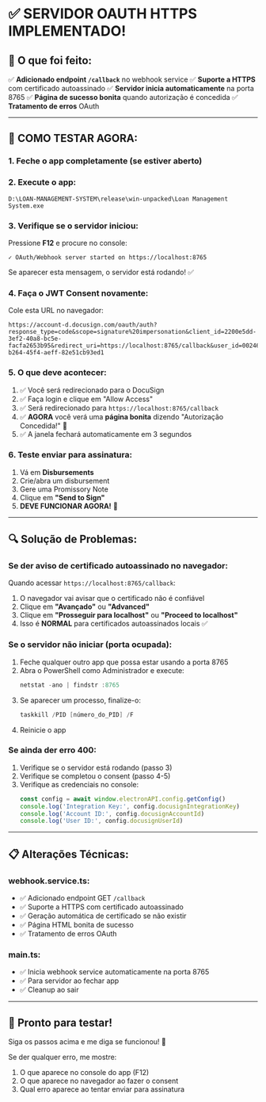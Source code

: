# ✅ SERVIDOR OAUTH HTTPS IMPLEMENTADO!

## 🎉 O que foi feito:

✅ **Adicionado endpoint `/callback`** no webhook service
✅ **Suporte a HTTPS** com certificado autoassinado
✅ **Servidor inicia automaticamente** na porta 8765
✅ **Página de sucesso bonita** quando autorização é concedida
✅ **Tratamento de erros** OAuth

---

## 🚀 COMO TESTAR AGORA:

### **1. Feche o app completamente** (se estiver aberto)

### **2. Execute o app:**
```
D:\LOAN-MANAGEMENT-SYSTEM\release\win-unpacked\Loan Management System.exe
```

### **3. Verifique se o servidor iniciou:**

Pressione **F12** e procure no console:
```
✓ OAuth/Webhook server started on https://localhost:8765
```

Se aparecer esta mensagem, o servidor está rodando! ✅

### **4. Faça o JWT Consent novamente:**

Cole esta URL no navegador:
```
https://account-d.docusign.com/oauth/auth?response_type=code&scope=signature%20impersonation&client_id=2200e5dd-3ef2-40a8-bc5e-facfa2653b95&redirect_uri=https://localhost:8765/callback&user_id=00246cfe-b264-45f4-aeff-82e51cb93ed1
```

### **5. O que deve acontecer:**

1. ✅ Você será redirecionado para o DocuSign
2. ✅ Faça login e clique em "Allow Access"
3. ✅ Será redirecionado para `https://localhost:8765/callback`
4. ✅ **AGORA** você verá uma **página bonita** dizendo "Autorização Concedida!" 🎉
5. ✅ A janela fechará automaticamente em 3 segundos

### **6. Teste enviar para assinatura:**

1. Vá em **Disbursements**
2. Crie/abra um disbursement
3. Gere uma Promissory Note
4. Clique em **"Send to Sign"**
5. **DEVE FUNCIONAR AGORA!** 🚀

---

## 🔍 **Solução de Problemas:**

### **Se der aviso de certificado autoassinado no navegador:**

Quando acessar `https://localhost:8765/callback`:
1. O navegador vai avisar que o certificado não é confiável
2. Clique em **"Avançado"** ou **"Advanced"**
3. Clique em **"Prosseguir para localhost"** ou **"Proceed to localhost"**
4. Isso é **NORMAL** para certificados autoassinados locais ✅

### **Se o servidor não iniciar (porta ocupada):**

1. Feche qualquer outro app que possa estar usando a porta 8765
2. Abra o PowerShell como Administrador e execute:
   ```powershell
   netstat -ano | findstr :8765
   ```
3. Se aparecer um processo, finalize-o:
   ```powershell
   taskkill /PID [número_do_PID] /F
   ```
4. Reinicie o app

### **Se ainda der erro 400:**

1. Verifique se o servidor está rodando (passo 3)
2. Verifique se completou o consent (passo 4-5)
3. Verifique as credenciais no console:
   ```javascript
   const config = await window.electronAPI.config.getConfig()
   console.log('Integration Key:', config.docusignIntegrationKey)
   console.log('Account ID:', config.docusignAccountId)
   console.log('User ID:', config.docusignUserId)
   ```

---

## 📋 **Alterações Técnicas:**

### **webhook.service.ts:**
- ✅ Adicionado endpoint GET `/callback`
- ✅ Suporte a HTTPS com certificado autoassinado
- ✅ Geração automática de certificado se não existir
- ✅ Página HTML bonita de sucesso
- ✅ Tratamento de erros OAuth

### **main.ts:**
- ✅ Inicia webhook service automaticamente na porta 8765
- ✅ Para servidor ao fechar app
- ✅ Cleanup ao sair

---

## 🎊 **Pronto para testar!**

Siga os passos acima e me diga se funcionou! 🚀

Se der qualquer erro, me mostre:
1. O que aparece no console do app (F12)
2. O que aparece no navegador ao fazer o consent
3. Qual erro aparece ao tentar enviar para assinatura

